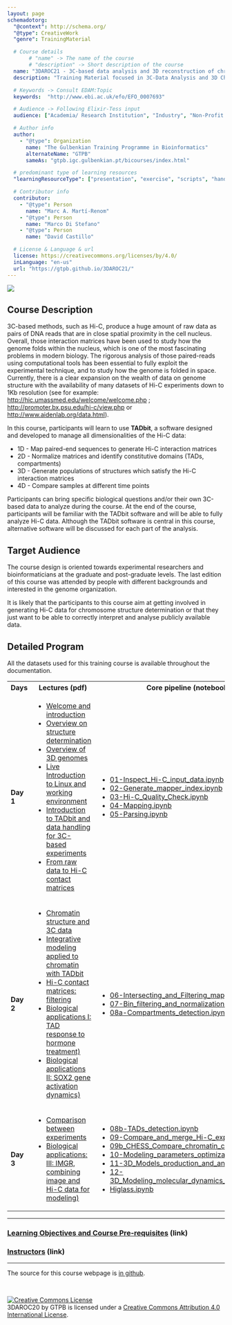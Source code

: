 ```yaml
---
layout: page
schemadotorg:
  "@context": http://schema.org/
  "@type": CreativeWork
  "genre": TrainingMaterial

  # Course details
       # "name" -> The name of the course
       # "description" -> Short description of the course
  name: "3DAROC21 - 3C-based data analysis and 3D reconstruction of chromatin folding"
  description: "Training Material focused in 3C-Data Analysis and 3D Chromatin Folding."

  # Keywords -> Consult EDAM:Topic
  keywords:  "http://www.ebi.ac.uk/efo/EFO_0007693"

  # Audience -> Following Elixir-Tess input
  audience: ["Academia/ Research Institution", "Industry", "Non-Profit Organisation", "Healthcare"]

  # Author info
  author:
    - "@type": Organization
      name: "The Gulbenkian Training Programme in Bioinformatics"
      alternateName: "GTPB"
      sameAs: "gtpb.igc.gulbenkian.pt/bicourses/index.html"

  # predominant type of learning resources
  "learningResourceType": ["presentation", "exercise", "scripts", "handout"]

  # Contributor info
  contributor:
    - "@type": Person
      name: "Marc A. Martí-Renom"
    - "@type": Person
      name: "Marco Di Stefano"
    - "@type": Person
      name: "David Castillo"

  # License & Language & url
  license: https://creativecommons.org/licenses/by/4.0/
  inLanguage: "en-us"
  url: "https://gtpb.github.io/3DAROC21/"
---
```


![](./assets/material/Entry_Image.jpg)

## Course Description

3C-based methods, such as Hi-C, produce a huge amount of raw data as pairs of DNA reads that are in close spatial proximity in the cell nucleus. Overall, those interaction matrices have been used to study how the genome folds within the nucleus, which is one of the most fascinating problems in modern biology. The rigorous analysis of those paired-reads using computational tools has been essential to fully exploit the experimental technique, and to study how the genome is folded in space. Currently, there is a clear expansion on the wealth of data on genome structure with the availability of many datasets of Hi-C experiments down to 1Kb resolution (see for example: http://hic.umassmed.edu/welcome/welcome.php ; http://promoter.bx.psu.edu/hi-c/view.php or http://www.aidenlab.org/data.html).

In this course, participants will learn to use **TADbit**, a software designed and developed to manage all dimensionalities of the Hi-C data:
* 1D - Map paired-end sequences to generate Hi-C interaction matrices
* 2D - Normalize matrices and identify constitutive domains (TADs, compartments)
* 3D - Generate populations of structures which satisfy the Hi-C interaction matrices
* 4D - Compare samples at different time points

Participants can bring specific biological questions and/or their own 3C-based data to analyze during the course. At the end of the course, participants will be familiar with the TADbit software and will be able to fully analyze Hi-C data. Although the TADbit software is central in this course, alternative software will be discussed for each part of the analysis.

## Target Audience

The course design is oriented towards experimental researchers and bioinformaticians at the graduate and post-graduate levels. The last edition of this course was attended by people with different backgrounds and interested in the genome organization.

It is likely that the participants to this course aim at getting involved in generating Hi-C data for chromosome structure determination or that they just want to be able to correctly interpret and analyse publicly available data.

## Detailed Program

All the datasets used for this training course is available throughout the documentation.


<table>
  <tbody>
    <tr>
      <th>Days</th>
      <th>Lectures (pdf)</th>
      <th>Core pipeline (notebooks)</th>
    </tr>
    <tr>
     <td><strong>Day 1</strong></td>
     <td>
       <ul>
        <li> <a href="./assets/material/Presentations/Day1/20211004_01_Welcome.pdf">Welcome and introduction</a></li>
        <li> <a href="./assets/material//Presentations/Day1/20211004_02_introduction_to_structure_determination.pdf">Overview on structure determination</a></li>
        <li> <a href="./assets/material/Presentations/Day1/20211004_03_3D-genomes_overview.pdf">Overview of 3D genomes</a></li>
        <li> <a href="./assets/material/Presentations/Day1/20211004_04_Live_introduction_to_linux_and_environment.pdf">Live Introduction to Linux and working environment</a></li>
        <li> <a href="./assets/material/Presentations/Day1/20211004_05_Intro_TADbit.pdf">Introduction to TADbit and data handling for 3C-based experiments</a></li>
        <li> <a href="./assets/material/Presentations/Day1/20211004_05_From_raw_data_to_Hi-C_contact_matrices.pdf">From raw data to Hi-C contact matrices</a></li>
       </ul>
     </td>
     <td>
<ul>
        <li> <a href="./assets/material/Notebooks/Day1/01-Inspect_Hi-C_input_data.ipynb">01-Inspect_Hi-C_input_data.ipynb</a></li>
		<li> <a href="./assets/material/Notebooks/Day1/02-Generate_mapper_index.ipynb">02-Generate_mapper_index.ipynb</a></li>
		<li> <a href="./assets/material/Notebooks/Day1/03-Hi-C_Quality_Check.ipynb">03-Hi-C_Quality_Check.ipynb</a></li>
		<li> <a href="./assets/material/Notebooks/Day1/04-Mapping.ipynb">04-Mapping.ipynb</a></li>
		<li> <a href="./assets/material/Notebooks/Day1/05-Parsing.ipynb">05-Parsing.ipynb</a></li>
</ul>
    </td>
   </tr>
    <tr>
     <td><strong>Day 2</strong></td>
     <td>
       <ul>
        <li> <a href="./assets/material/Presentations/Day2/20211005_01_Chromatin_and_3Cs.pdf">Chromatin structure and 3C data</a></li>
        <li> <a href="./assets/material/Presentations/Day2/20211005_02_TADbit.pdf">Integrative modeling applied to chromatin with TADbit</a></li>
        <li> <a href="./assets/material/Presentations/Day2/20211005_03_Hi-C_contact_matrices_filtering.pdf">Hi-C contact matrices: filtering</a></li>
        <li> <a href="./assets/material/Presentations/Day2/20211005_04_Applications(I)_TAD_hormone.pdf">Biological applications I: TAD response to hormone treatment)</a></li>
        <li> <a href="./assets/material/Presentations/Day2/20211005_05_Applications(II)_SOX2Dynamics.pdf">Biological applications II: SOX2 gene activation dynamics)</a></li>
       </ul>
     </td>
     <td>
     <ul>
             <li> <a href="./assets/material/Notebooks/Day2/06-Intersecting_and_Filtering_mapped_reads.ipynb">06-Intersecting_and_Filtering_mapped_reads.ipynb</a></li>
         <li> <a href="./assets/material/Notebooks/Day2/07-Bin_filtering_and_normalization.ipynb">07-Bin_filtering_and_normalization.ipynb</a></li>
         <li> <a href="./assets/material/Notebooks/Day2/08a-Compartments_detection.ipynb">08a-Compartments_detection.ipynb</a></li>
     </ul>
    </td>
   </tr>
   <tr>
     <td><strong>Day 3</strong></td>
     <td>
       <ul>
        <li> <a href="./assets/material/Presentations/Day3/20211006_01_Comparison_between_experiments.pdf">Comparison between experiments</a></li>
        <li> <a href="./assets/material/Presentations/Day3/20211006_03_Applications(III)_IMGR.pdf">Biological applications: III: IMGR, combining image and Hi-C data for modeling)</a></li>
       </ul>
     </td>
     <td>
     <ul>
             <li> <a href="./assets/material/Notebooks/Day3/08b-TADs_detection.ipynb">08b-TADs_detection.ipynb</a></li>
             	<li> <a href="./assets/material/Notebooks/Day3/09-Compare_and_merge_Hi-C_experiments.ipynb">09-Compare_and_merge_Hi-C_experiments.ipynb</a></li>
     		<li> <a href="./assets/material/Notebooks/Day3/09b_CHESS_Compare_chromatin_contact_data.ipynb">09b_CHESS_Compare_chromatin_contact_data.ipynb</a></li>
     		<li> <a href="./assets/material/Notebooks/Day3/10-Modeling_parameters_optimization.ipynb">10-Modeling_parameters_optimization.ipynb</a></li>
     		<li> <a href="./assets/material/Notebooks/Day3/11-3D_Models_production_and_analysis.ipynb">11-3D_Models_production_and_analysis.ipynb</a></li>
        <li> <a href="./assets/material/Notebooks/Day3/12-3D_Modeling_molecular_dynamics_TADdyn.ipynb">12-3D_Modeling_molecular_dynamics_TADdyn.ipynb</a></li>
        <li> <a href="./assets/material/Notebooks/Day3/Higlass.ipynb">Higlass.ipynb</a></li>
     </ul>
    </td>

   </tr>

  </tbody>
</table>


---

### [Learning Objectives and Course Pre-requisites](pages/objectives_prerequisites.md) (link)

### [Instructors](pages/instructors.md) (link)

---

The source for this course webpage is [in github](https://github.com/GTPB/3DAROC20).

<br/>

<a rel="license" href="http://creativecommons.org/licenses/by/4.0/"><img alt="Creative Commons License" style="border-width:0" src="https://i.creativecommons.org/l/by/4.0/88x31.png" /></a><br /><span xmlns:dct="http://purl.org/dc/terms/" property="dct:title">3DAROC20</span> by <span xmlns:cc="http://creativecommons.org/ns#" property="cc:attributionName">GTPB</span> is licensed under a <a rel="license" href="http://creativecommons.org/licenses/by/4.0/">Creative Commons Attribution 4.0 International License</a>.
